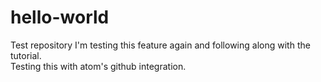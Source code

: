 # hello-world
Test repository
I'm testing this feature again and following along with the tutorial.<br/>
Testing this with atom's github integration.
